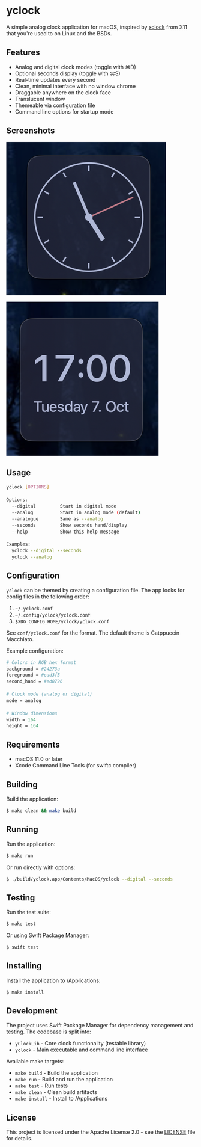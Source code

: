# yclock

A simple analog clock application for macOS, inspired by
[xclock](https://www.x.org/releases/X11R7.6/doc/man/man1/xclock.1.xhtml)
from X11 that you're used to on Linux and the BSDs.

## Features

- Analog and digital clock modes (toggle with ⌘D)
- Optional seconds display (toggle with ⌘S)
- Real-time updates every second
- Clean, minimal interface with no window chrome
- Draggable anywhere on the clock face
- Translucent window
- Themeable via configuration file
- Command line options for startup mode

## Screenshots
<img
  src="doc/yclock-analogue.png"
  alt="yclock analogue"
/>

<img
  src="doc/yclock-digital.png"
  alt="yclock digital"
/>

## Usage

```bash
yclock [OPTIONS]

Options:
  --digital         Start in digital mode
  --analog          Start in analog mode (default)
  --analogue        Same as --analog
  --seconds         Show seconds hand/display
  --help            Show this help message

Examples:
  yclock --digital --seconds
  yclock --analog
```

## Configuration

`yclock` can be themed by creating a configuration file. The app looks
for config files in the following order:
1. `~/.yclock.conf`
2. `~/.config/yclock/yclock.conf`
3. `$XDG_CONFIG_HOME/yclock/yclock.conf`

See `conf/yclock.conf` for the format. The default theme is Catppuccin
Macchiato.

Example configuration:
```perl
# Colors in RGB hex format
background = #24273a
foreground = #cad3f5
second_hand = #ed8796

# Clock mode (analog or digital)
mode = analog

# Window dimensions
width = 164
height = 164
```

## Requirements

- macOS 11.0 or later
- Xcode Command Line Tools (for swiftc compiler)

## Building

Build the application:
```bash
$ make clean && make build
```

## Running

Run the application:
```bash
$ make run
```

Or run directly with options:
```bash
$ ./build/yclock.app/Contents/MacOS/yclock --digital --seconds
```

## Testing

Run the test suite:
```bash
$ make test
```

Or using Swift Package Manager:
```bash
$ swift test
```

## Installing

Install the application to /Applications:
```bash
$ make install
```

## Development

The project uses Swift Package Manager for dependency management and testing.
The codebase is split into:
- `yClockLib` - Core clock functionality (testable library)
- `yclock` - Main executable and command line interface

Available make targets:
- `make build` - Build the application
- `make run` - Build and run the application
- `make test` - Run tests
- `make clean` - Clean build artifacts
- `make install` - Install to /Applications

## License

This project is licensed under the Apache License 2.0 - see the
[LICENSE](LICENSE) file for details.
